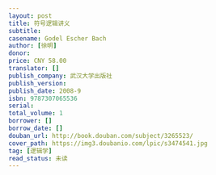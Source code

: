 ```yaml
---
layout: post
title: 符号逻辑讲义
subtitle: 
casename: Godel Escher Bach
author: [徐明]
donor: 
price: CNY 58.00
translator: []
publish_company: 武汉大学出版社
publish_version: 
publish_date: 2008-9
isbn: 9787307065536
serial: 
total_volume: 1
borrower: []
borrow_date: []
douban_url: http://book.douban.com/subject/3265523/
cover_path: https://img3.doubanio.com/lpic/s3474541.jpg
tag: [逻辑学]
read_status: 未读
---
```

